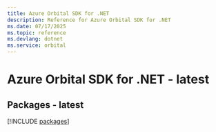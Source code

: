 ```yaml
---
title: Azure Orbital SDK for .NET
description: Reference for Azure Orbital SDK for .NET
ms.date: 07/17/2025
ms.topic: reference
ms.devlang: dotnet
ms.service: orbital
---
```

# Azure Orbital SDK for .NET - latest
## Packages - latest
[!INCLUDE [packages](orbital-index.md)]